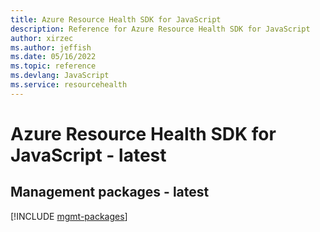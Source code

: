 ```yaml
---
title: Azure Resource Health SDK for JavaScript
description: Reference for Azure Resource Health SDK for JavaScript
author: xirzec
ms.author: jeffish
ms.date: 05/16/2022
ms.topic: reference
ms.devlang: JavaScript
ms.service: resourcehealth
---
```

# Azure Resource Health SDK for JavaScript - latest
## Management packages - latest
[!INCLUDE [mgmt-packages](resource-health-mgmt-index.md)]
